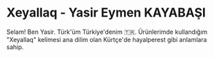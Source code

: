 # Xeyallaq - Yasir Eymen KAYABAŞI
Selam! Ben Yasir. Türk'üm Türkiye'denim 🇹🇷. Ürünlerimde kullandığım "Xeyallaq" kelimesi ana dilim olan Kürtçe'de hayalperest gibi anlamlara sahip.
